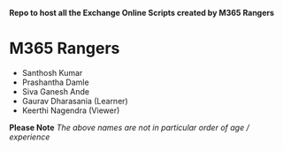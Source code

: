 **Repo to host all the Exchange Online Scripts created by M365 Rangers** 

# M365 Rangers
* Santhosh Kumar
* Prashantha Damle 
* Siva Ganesh Ande
* Gaurav Dharasania (Learner)
* Keerthi Nagendra (Viewer)

**Please Note** *The above names are not in particular order of age / experience* 
